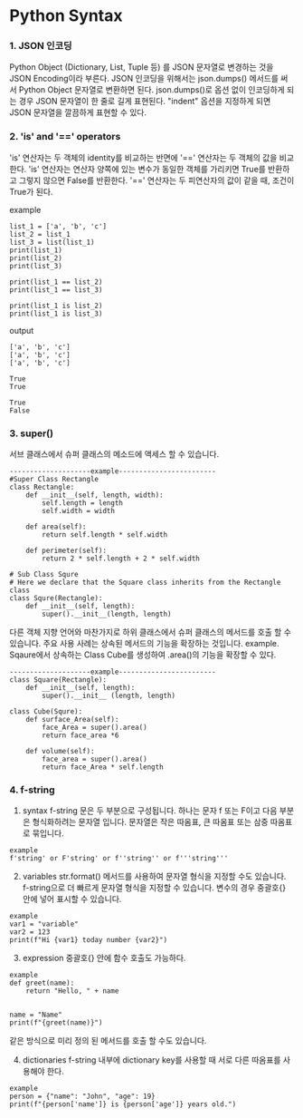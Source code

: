 Python Syntax
==================================
### 1. JSON 인코딩  

Python Object (Dictionary, List, Tuple 등) 를 JSON 문자열로 변경하는 것을 JSON Encoding이라 부른다.  JSON 인코딩을 위해서는 json.dumps() 메서드를 써서 Python Object 문자열로
변환하면 된다. json.dumps()로 옵션 없이 인코딩하게 되는 경우 JSON 문자열이 한 줄로 길게 표현된다. "indent" 옵션을 지정하게 되면 JSON 문자열을 깔끔하게 표현할 수 있다.


### 2. 'is' and '==' operators

'is' 연산자는 두 객체의 identity를 비교하는 반면에 '==' 연산자는 두 객체의 값을 비교한다. 'is' 연산자는 연산자 양쪽에 있는 변수가 동일한 객체를 가리키면 True를 반환하고 그렇지 않으면 
False를 반환한다.
'==' 연산자는 두 피연산자의 값이 같을 때, 조건이 True가 된다.
  
example
```
list_1 = ['a', 'b', 'c']
list_2 = list_1
list_3 = list(list_1)
print(list_1)
print(list_2)
print(list_3)
 
print(list_1 == list_2)
print(list_1 == list_3)
 
print(list_1 is list_2)
print(list_1 is list_3)
```
output
```
['a', 'b', 'c']
['a', 'b', 'c']
['a', 'b', 'c']
 
True
True
 
True
False
```

### 3. super()

서브 클래스에서 슈퍼 클래스의 메소드에 액세스 할 수 있습니다.

```
--------------------example------------------------
#Super Class Rectangle
class Rectangle:
    def __init__(self, length, width):
        self.length = length
        self.width = width
    
    def area(self):
        return self.length * self.width
        
    def perimeter(self):
        return 2 * self.length + 2 * self.width

# Sub Class Squre
# Here we declare that the Square class inherits from the Rectangle class
class Squre(Rectangle):
    def __init__(self, length):
        super().__init__(length, length)
```
  
다른 객체 지향 언어와 마찬가지로 하위 클래스에서 슈퍼 클래스의 메서드를 호출 할 수 있습니다. 주요 사용 사례는 상속된 메서드의 기능을 확장하는 것입니다.
example. Sqaure에서 상속하는 Class Cube를 생성하여 .area()의 기능을 확장할 수 있다.
```
--------------------example------------------------
class Square(Rectangle):
    def __init__(self, length):
        super().__init__ (length, length)
        
class Cube(Squre):
    def surface_Area(self):
        face_Area = super().area()
        return face_area *6
        
    def volume(self):
        face_area = super().area()
        return face_Area * self.length
```

### 4. f-string

1. syntax
f-string 문은 두 부분으로 구성됩니다. 하나는 문자 f 또는 F이고 다음 부분은 형식화하려는 문자열 입니다. 문자열은 작은 따옴표, 큰 따옴표 또는 삼중 따옴표로 묶입니다.

```
example
f'string' or F'string' or f''string'' or f'''string'''
```

2. variables
str.format() 메서드를 사용하여 문자열 형식을 지정할 수도 있습니다. f-string으로 더 빠르게 문자열 형식을 지정할 수 있습니다.
변수의 경우 중괄호{} 안에 넣어 표시할 수 있습니다.

```
example
var1 = "variable"
var2 = 123
print(f"Hi {var1} today number {var2}")
```

3. expression
중괄호{} 안에 함수 호출도 가능하다.

```
example
def greet(name):
    return "Hello, " + name


name = "Name"
print(f"{greet(name)}")
```
같은 방식으로 미리 정의 된 메서드를 호출 할 수도 있습니다.

4. dictionaries
f-string 내부에 dictionary key를 사용할 때 서로 다른 따옴표를 사용해야 한다.
```
example
person = {"name": "John", "age": 19}
print(f"{person['name']} is {person['age']} years old.")
```





